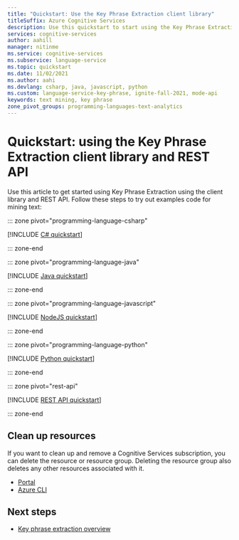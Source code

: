 ```yaml
---
title: "Quickstart: Use the Key Phrase Extraction client library"
titleSuffix: Azure Cognitive Services
description: Use this quickstart to start using the Key Phrase Extraction API.
services: cognitive-services
author: aahill
manager: nitinme
ms.service: cognitive-services
ms.subservice: language-service
ms.topic: quickstart
ms.date: 11/02/2021
ms.author: aahi
ms.devlang: csharp, java, javascript, python
ms.custom: language-service-key-phrase, ignite-fall-2021, mode-api
keywords: text mining, key phrase
zone_pivot_groups: programming-languages-text-analytics
---
```


# Quickstart: using the Key Phrase Extraction client library and REST API

Use this article to get started using Key Phrase Extraction using the client library and REST API. Follow these steps to try out examples code for mining text:

::: zone pivot="programming-language-csharp"

[!INCLUDE [C# quickstart](includes/quickstarts/csharp-sdk.md)]

::: zone-end

::: zone pivot="programming-language-java"

[!INCLUDE [Java quickstart](includes/quickstarts/java-sdk.md)]

::: zone-end

::: zone pivot="programming-language-javascript"

[!INCLUDE [NodeJS quickstart](includes/quickstarts/nodejs-sdk.md)]

::: zone-end

::: zone pivot="programming-language-python"

[!INCLUDE [Python quickstart](includes/quickstarts/python-sdk.md)]

::: zone-end

::: zone pivot="rest-api"

[!INCLUDE [REST API quickstart](includes/quickstarts/rest-api.md)]

::: zone-end

## Clean up resources

If you want to clean up and remove a Cognitive Services subscription, you can delete the resource or resource group. Deleting the resource group also deletes any other resources associated with it.

* [Portal](../../cognitive-services-apis-create-account.md#clean-up-resources)
* [Azure CLI](../../cognitive-services-apis-create-account-cli.md#clean-up-resources)

## Next steps

* [Key phrase extraction overview](overview.md)
